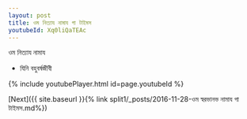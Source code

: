 ```yaml
---
layout: post
title: ওম নিত্যায নামায গা টাইমস
youtubeId: Xq0liQaTEAc
---
```

 
 
 ওম নিত্যায নামায  
 
 -  যিনি বহুবর্ষজীবী 
 
  
 
  
 
 
 
 
 
 


{% include youtubePlayer.html id=page.youtubeId %}
 
[Next]({{ site.baseurl }}{% link  split1/_posts/2016-11-28-ওম স্বরভানভ নামায গা টাইমস.md%})
 

